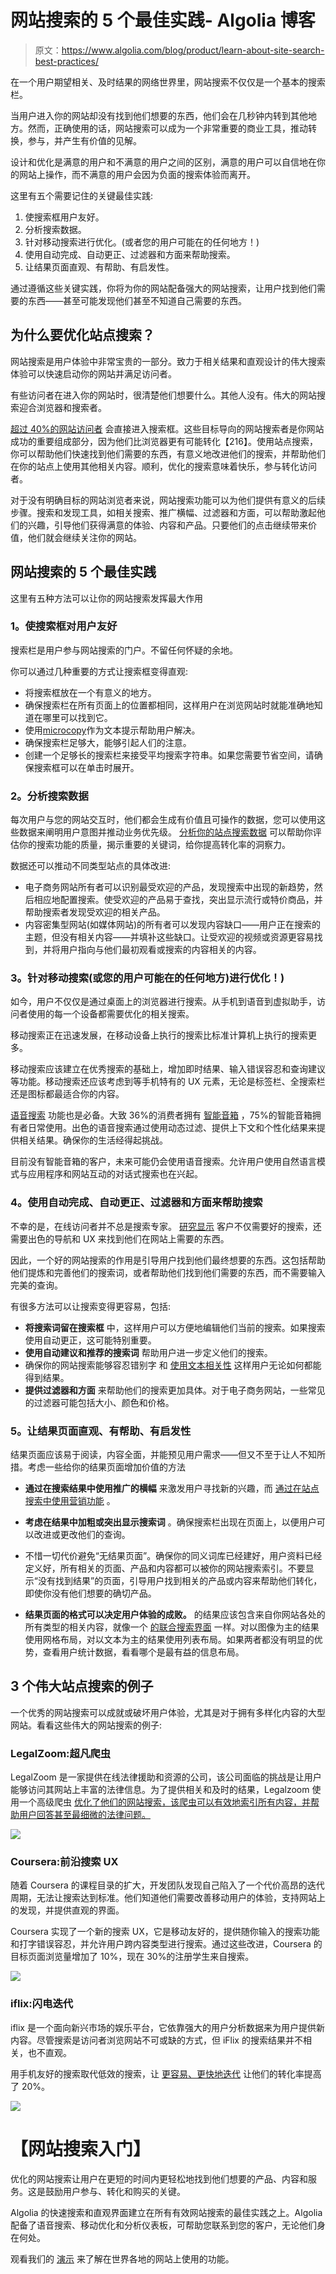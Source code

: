 # 网站搜索的 5 个最佳实践- Algolia 博客

> 原文：<https://www.algolia.com/blog/product/learn-about-site-search-best-practices/>

在一个用户期望相关、及时结果的网络世界里，网站搜索不仅仅是一个基本的搜索栏。

当用户进入你的网站却没有找到他们想要的东西，他们会在几秒钟内转到其他地方。然而，正确使用的话，网站搜索可以成为一个非常重要的商业工具，推动转换，参与，并产生有价值的见解。

设计和优化是满意的用户和不满意的用户之间的区别，满意的用户可以自信地在你的网站上操作，而不满意的用户会因为负面的搜索体验而离开。

这里有五个需要记住的关键最佳实践:

1.  使搜索框用户友好。
2.  分析搜索数据。
3.  针对移动搜索进行优化。(或者您的用户可能在的任何地方！)
4.  使用自动完成、自动更正、过滤器和方面来帮助搜索。
5.  让结果页面直观、有帮助、有启发性。

通过遵循这些关键实践，你将为你的网站配备强大的网站搜索，让用户找到他们需要的东西——甚至可能发现他们甚至不知道自己需要的东西。

## [](#why-optimize-site-search)为什么要优化站点搜索？

网站搜索是用户体验中非常宝贵的一部分。致力于相关结果和直观设计的伟大搜索体验可以快速启动你的网站并满足访问者。

有些访问者在进入你的网站时，很清楚他们想要什么。其他人没有。伟大的网站搜索迎合浏览器和搜索者。

[超过 40%的网站访问者](https://www.forrester.com/report/MustHave+eCommerce+Features/-/E-RES89561) 会直接进入搜索框。这些目标导向的网站搜索者是你网站成功的重要组成部分，因为他们比浏览器更有可能转化[](https://neilpatel.com/blog/site-search-killing-your-conversion/)【216】。使用站点搜索，你可以帮助他们快速找到他们需要的东西，有意义地改进他们的搜索，并帮助他们在你的站点上使用其他相关内容。顺利，优化的搜索意味着快乐，参与转化访问者。

对于没有明确目标的网站浏览者来说，网站搜索功能可以为他们提供有意义的后续步骤。搜索和发现工具，如相关搜索、推广横幅、过滤器和方面，可以帮助激起他们的兴趣，引导他们获得满意的体验、内容和产品。只要他们的点击继续带来价值，他们就会继续关注你的网站。

## [](#5-best-practices-for-site-search)网站搜索的 5 个最佳实践

这里有五种方法可以让你的网站搜索发挥最大作用

### [](#1-make-the-search-box-user-friendly)1。使搜索框对用户友好

搜索栏是用户参与网站搜索的门户。不留任何怀疑的余地。

你可以通过几种重要的方式让搜索框变得直观:

*   将搜索框放在一个有意义的地方。
*   确保搜索栏在所有页面上的位置都相同，这样用户在浏览网站时就能准确地知道在哪里可以找到它。
*   使用[microcopy](https://uxdesign.cc/the-magic-of-microcopy-a56c5decbe1f)作为文本提示帮助用户解决。
*   确保搜索栏足够大，能够引起人们的注意。
*   创建一个足够长的搜索栏来接受平均搜索字符串。如果您需要节省空间，请确保搜索框可以在单击时展开。

### [](#2-analyze-search-data)2。分析搜索数据

每次用户与您的网站交互时，他们都会生成有价值且可操作的数据，您可以使用这些数据来阐明用户意图并推动业务优先级。 [分析你的站点搜索数据](https://blog.algolia.com/internal-site-search-analysis) 可以帮助你评估你的搜索功能的质量，揭示重要的关键词，给你提高转化率的洞察力。

数据还可以推动不同类型站点的具体改进:

*   电子商务网站所有者可以识别最受欢迎的产品，发现搜索中出现的新趋势，然后相应地配置搜索。使受欢迎的产品易于查找，突出显示流行或特价商品，并帮助搜索者发现受欢迎的相关产品。
*   内容密集型网站(如媒体网站)的所有者可以发现内容缺口——用户正在搜索的主题，但没有相关内容——并填补这些缺口。让受欢迎的视频或资源更容易找到，并将用户指向与他们最初观看或搜索的内容相关的内容。

### [](#3-optimize-for-mobile-searching-or-anywhere-your-users-might-be)3。针对移动搜索(或您的用户可能在的任何地方)进行优化！)

如今，用户不仅仅是通过桌面上的浏览器进行搜索。从手机到语音到虚拟助手，访问者使用的每一个设备都需要优化的相关搜索。

移动搜索正在迅速发展，在移动设备上执行的搜索比标准计算机上执行的搜索更多。

移动搜索应该建立在优秀搜索的基础上，增加即时结果、输入错误容忍和查询建议等功能。移动搜索还应该考虑到[](https://blog.algolia.com/mobile-search-ux-tips/)等手机特有的 UX 元素，无论是标签栏、全搜索栏还是图标都最适合你的内容。

[语音搜索](https://blog.algolia.com/amazon-alexa-voice-search/) 功能也是必备。大致 36%的消费者拥有 [智能音箱](https://www.cmo.com/adobe-digital-insights/articles/2019/2/22/adobe-voice-report-feb19.html#gs.bk56q7) ，75%的智能音箱拥有者日常使用。出色的语音搜索通过使用动态过滤、提供上下文和个性化结果来提供相关结果。确保你的生活经得起挑战。

目前没有智能音箱的客户，未来可能仍会使用语音搜索。允许用户使用自然语言模式与应用程序和网站互动的对话式搜索也在兴起。

### [](#4-use-autocomplete-autocorrect-filters-and-facets-to-assist-search)4。使用自动完成、自动更正、过滤器和方面来帮助搜索

不幸的是，在线访问者并不总是搜索专家。 [研究显示](https://www.nngroup.com/articles/search-not-enough/) 客户不仅需要好的搜索，还需要出色的导航和 UX 来找到他们在网站上需要的东西。

因此，一个好的网站搜索的作用是引导用户找到他们最终想要的东西。这包括帮助他们提炼和完善他们的搜索词，或者帮助他们找到他们需要的东西，而不需要输入完美的查询。

有很多方法可以让搜索变得更容易，包括:

*   **将搜索词留在搜索框** 中，这样用户可以方便地编辑他们当前的搜索。如果搜索使用自动更正，这可能特别重要。
*   **使用自动建议和推荐的搜索词** 帮助用户进一步定义他们的搜索。
*   确保你的网站搜索能够容忍错别字 和 [使用文本相关性](https://blog.algolia.com/inside-the-algolia-enginepart-4-textual-relevance/) 这样用户无论如何都能得到结果。
*   **提供过滤器和方面** 来帮助他们的搜索更加具体。对于电子商务网站，一些常见的过滤器可能包括大小、颜色和价格。

### [](#5-make-the-results-page-intuitive-helpful-and-inspiring)5。让结果页面直观、有帮助、有启发性

结果页面应该易于阅读，内容全面，并能预见用户需求——但又不至于让人不知所措。考虑一些给你的结果页面增加价值的方法

*   **通过在搜索结果中使用推广的横幅** 来激发用户寻找新的兴趣，而 [通过在站点搜索中使用营销功能](https://www.algolia.com/doc/guides/managing-results/rules/merchandising-and-promoting/) 。
*   **考虑在结果中加粗或突出显示搜索词** 。确保搜索栏出现在页面上，以便用户可以改进或更改他们的查询。

*   不惜一切代价避免“无结果页面”。确保你的同义词库已经建好，用户资料已经定义好，所有相关的页面、产品和内容都可以被你的网站搜索索引。不要显示“没有找到结果”的页面，引导用户找到相关的产品或内容来帮助他们转化，即使你没有他们想要的确切产品。

*   **结果页面的格式可以决定用户体验的成败。** 的结果应该包含来自你网站各处的所有类型的相关内容，就像一个 [的联合搜索界面](https://blog.algolia.com/federated-search-types/) 一样。对以图像为主的结果使用网格布局，对以文本为主的结果使用列表布局。如果两者都没有明显的优势，查看用户统计数据，看看哪个是最有益的信息布局。

## [](#3-examples-of-great-site-search)3 个伟大站点搜索的例子

一个优秀的网站搜索可以成就或破坏用户体验，尤其是对于拥有多样化内容的大型网站。看看这些伟大的网站搜索的例子:

### LegalZoom:超凡爬虫

LegalZoom 是一家提供在线法律援助和资源的公司，该公司面临的挑战是让用户能够访问其网站上丰富的法律信息。为了提供相关和及时的结果，Legalzoom 使用一个高级爬虫 [优化了他们的网站搜索，该爬虫可以有效地索引所有内容，并帮助用户回答甚至最细微的法律问题。](https://goto.algolia.com/legalzoom)

![](img/fd697f0b5f87e8043f6005889b741dff.png)

### [](#coursera-cutting-edge-search-ux)Coursera:前沿搜索 UX

随着 Coursera 的课程目录的扩大，开发团队发现自己陷入了一个代价高昂的迭代周期，无法让搜索达到标准。他们知道他们需要改善移动用户的体验，支持网站上的发现，并提供直观的界面。

Coursera 实现了一个新的搜索 UX[](https://goto.algolia.com/coursera)，它是移动友好的，提供随你输入的搜索功能和打字错误容忍，并允许用户跨内容类型进行搜索。通过这些改进，Coursera 的目标页面浏览量增加了 10%，现在 30%的注册学生来自搜索。

![](img/7a82f6311bfd1d52ffaf4d4f4c8f36ac.png)

### [](#iflix-lightning-iterations)iflix:闪电迭代

iflix 是一个面向新兴市场的娱乐平台，它依靠强大的用户分析数据来为用户提供新内容。尽管搜索是访问者浏览网站不可或缺的方式，但 iFlix 的搜索结果并不相关，也不直观。

用手机友好的搜索取代低效的搜索，让 [更容易、更快地迭代](https://goto.algolia.com/iflix) 让他们的转化率提高了 20%。

![](img/e954d5ccfe500442ff21836b4c79bf58.png)

# [](#getting-started-with-site-search)【网站搜索入门】

优化的网站搜索让用户在更短的时间内更轻松地找到他们想要的产品、内容和服务。这是鼓励用户参与、转化和购买的关键。

Algolia 的快速搜索和直观界面建立在所有有效网站搜索的最佳实践之上。Algolia 配备了语音搜索、移动优化和分析仪表板，可帮助您联系到您的客户，无论他们身在何处。

观看我们的 [演示](https://go.algolia.com/deep-dove-demo-nav) 来了解在世界各地的网站上使用的功能。